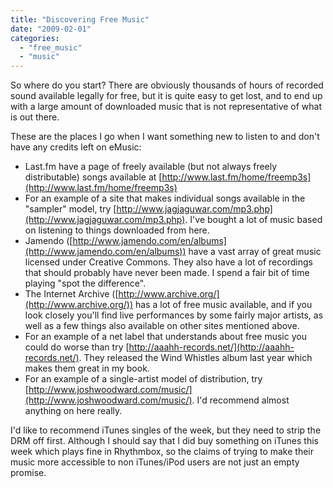 ```yaml
---
title: "Discovering Free Music"
date: "2009-02-01"
categories: 
  - "free_music"
  - "music"
---
```


So where do you start? There are obviously thousands of hours of recorded sound available legally for free, but it is quite easy to get lost, and to end up with a large amount of downloaded music that is not representative of what is out there.

These are the places I go when I want something new to listen to and don't have any credits left on eMusic:

- Last.fm have a page of freely available (but not always freely distributable) songs available at [http://www.last.fm/home/freemp3s](http://www.last.fm/home/freemp3s)
- For an example of a site that makes individual songs available in the "sampler" model, try [http://www.jagjaguwar.com/mp3.php](http://www.jagjaguwar.com/mp3.php). I've bought a lot of music based on listening to things downloaded from here.
- Jamendo ([http://www.jamendo.com/en/albums](http://www.jamendo.com/en/albums)) have a vast array of great music licensed under Creative Commons. They also have a lot of recordings that should probably have never been made. I spend a fair bit of time playing "spot the difference".
- The Internet Archive ([http://www.archive.org/](http://www.archive.org/)) has a lot of free music available, and if you look closely you'll find live performances by some fairly major artists, as well as a few things also available on other sites mentioned above.
- For an example of a net label that understands about free music you could do worse than try [http://aaahh-records.net/](http://aaahh-records.net/). They released the Wind Whistles album last year which makes them great in my book.
- For an example of a single-artist model of distribution, try [http://www.joshwoodward.com/music/](http://www.joshwoodward.com/music/). I'd recommend almost anything on here really.

I'd like to recommend iTunes singles of the week, but they need to strip the DRM off first. Although I should say that I did buy something on iTunes this week which plays fine in Rhythmbox, so the claims of trying to make their music more accessible to non iTunes/iPod users are not just an empty promise.
